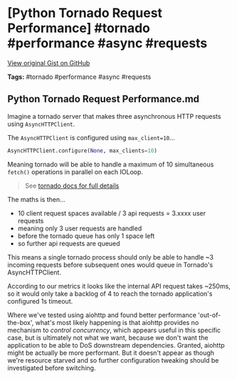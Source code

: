 # [Python Tornado Request Performance] #tornado #performance #async #requests

[View original Gist on GitHub](https://gist.github.com/Integralist/402d7ebc44fefdac9779dd4be2791b0e)

**Tags:** #tornado #performance #async #requests

## Python Tornado Request Performance.md

Imagine a tornado server that makes three asynchronous HTTP requests using `AsyncHTTPClient`.

The `AsyncHTTPClient` is configured using `max_client=10`...

```py
AsyncHTTPClient.configure(None, max_clients=10)
```

Meaning tornado will be able to handle a maximum of 10 simultaneous `fetch()` operations in parallel on each IOLoop.

> See [tornado docs for full details](https://www.tornadoweb.org/en/stable/httpclient.html#tornado.httpclient.AsyncHTTPClient.configure)

The maths is then...

- 10 client request spaces available / 3 api requests = 3.xxxx user requests  
- meaning only 3 user requests are handled
- before the tornado queue has only 1 space left
- so further api requests are queued

This means a single tornado process should only be able to handle ~3 incoming requests before subsequent ones would queue in Tornado's AsyncHTTPClient.

According to our metrics it looks like the internal API request takes ~250ms, so it would only take a backlog of 4 to reach the tornado application's configured 1s timeout.

Where we've tested using aiohttp and found better performance 'out-of-the-box', what's most likely happening is that aiohttp provides no mechanism to _control concurrency_, which appears useful in this specific case, but is ultimately not what we want, because we don't want the application to be able to DoS downstream dependencies. Granted, aiohttp might be actually be more performant. But it doesn't appear as though we're resource starved and so further configuration tweaking should be investigated before switching.

